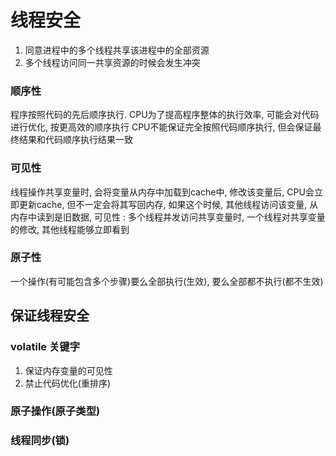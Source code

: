 # 线程安全
1. 同意进程中的多个线程共享该进程中的全部资源
2. 多个线程访问同一共享资源的时候会发生冲突
### 顺序性
程序按照代码的先后顺序执行.
CPU为了提高程序整体的执行效率, 可能会对代码进行优化, 按更高效的顺序执行
CPU不能保证完全按照代码顺序执行, 但会保证最终结果和代码顺序执行结果一致
### 可见性
线程操作共享变量时, 会将变量从内存中加载到cache中, 修改该变量后, 
CPU会立即更新cache, 但不一定会将其写回内存, 
如果这个时候, 其他线程访问该变量, 从内存中读到是旧数据,
可见性 : 多个线程并发访问共享变量时, 一个线程对共享变量的修改, 其他线程能够立即看到
### 原子性 
一个操作(有可能包含多个步骤)要么全部执行(生效), 要么全部都不执行(都不生效) 
## 保证线程安全
### volatile 关键字
1. 保证内存变量的可见性
2. 禁止代码优化(重排序)
### 原子操作(原子类型)
### 线程同步(锁)
